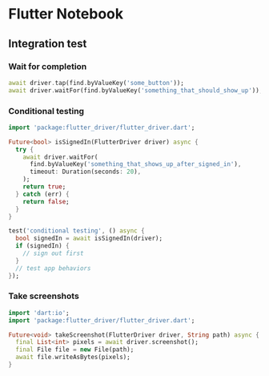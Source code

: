 # Flutter Notebook

## Integration test

### Wait for completion

```dart
await driver.tap(find.byValueKey('some_button'));
await driver.waitFor(find.byValueKey('something_that_should_show_up'));
```

### Conditional testing

```dart
import 'package:flutter_driver/flutter_driver.dart';

Future<bool> isSignedIn(FlutterDriver driver) async {
  try {
    await driver.waitFor(
      find.byValueKey('something_that_shows_up_after_signed_in'),
      timeout: Duration(seconds: 20),
    );
    return true;
  } catch (err) {
    return false;
  }
}

test('conditional testing', () async {
  bool signedIn = await isSignedIn(driver);
  if (signedIn) {
    // sign out first
  }
  // test app behaviors
});
```

### Take screenshots

```dart
import 'dart:io';
import 'package:flutter_driver/flutter_driver.dart';

Future<void> takeScreenshot(FlutterDriver driver, String path) async {
  final List<int> pixels = await driver.screenshot();
  final File file = new File(path);
  await file.writeAsBytes(pixels);
}
```

<Disqus/>
